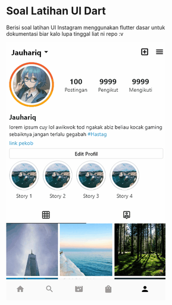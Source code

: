 # Soal Latihan UI Dart

Berisi soal latihan UI Instagram menggunakan flutter dasar untuk dokumentasi biar kalo lupa tinggal liat ni repo :v

<img src="https://github.com/Jauhariq/Mobile-programming/raw/latihan-soal2/assets/latihan2.gif">